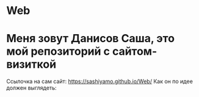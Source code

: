 # Web
# Меня зовут Данисов Саша, это мой репозиторий с сайтом-визиткой
Ссылочка на сам сайт: https://sashiyamo.github.io/Web/
Как он по идее должен выглядеть:
